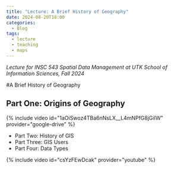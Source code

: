 ```yaml
---
title: "Lecture: A Brief History of Geography"
date: 2024-08-20T18:00
categories:
  - Blog
tags:
  - lecture
  - teaching
  - maps
---
```

*Lecture for INSC 543 Spatial Data Management at UTK School of Information Sciences, Fall 2024*

#A Brief History of Geography

## Part One: Origins of Geography

{% include video id="1aOiSwoz4TBa6nNsLX__L4mNPfG8jGiIW" provider="google-drive" %}

* Part Two: History of GIS
* Part Three: GIS Users
* Part Four: Data Types

{% include video id="csYzFEwDcak" provider="youtube" %}
